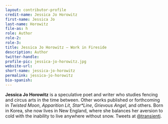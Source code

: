 ```yaml
---
layout: contributor-profile
credit-name: Jessica Jo Horowitz
first-name: Jessica Jo
last-name: Horowitz
file-as: h
role: Author
role-2:
role-3:
title: Jessica Jo Horowitz — Work in Fireside
description: Author
twitter-handle:
profile-pic: jessica-jo-horowitz.jpg
website-url:
short-name: jessica-jo-horowitz
permalink: jessica-jo-horowitz
bio-spanish:
---
```

**Jessica Jo Horowitz** is a speculative poet and writer who studies fencing and circus arts in the time between. Other works published or forthcoming in _Twisted Moon_, _Apparition Lit_, _Star*Line_, _Grievous Angel_, and others. Born in Korea, she now lives in New England, where she balances her aversion to cold with the inability to live anywhere without snow. Tweets at [@transientj](https://www.twitter.com/transientj).
